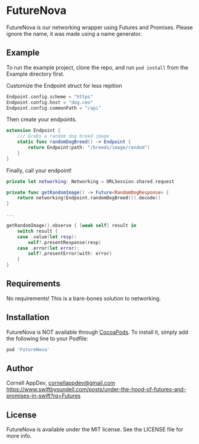 # FutureNova

FutureNova is our networking wrapper using Futures and Promises. Please ignore the name, it was made using a name generator. 

## Example

To run the example project, clone the repo, and run `pod install` from the Example directory first.

Customize the Endpoint struct for less repition

```swift
Endpoint.config.scheme = "https"
Endpoint.config.host = "dog.ceo"
Endpoint.config.commonPath = "/api"
```

Then create your endpoints.

```swift
extension Endpoint {
    /// Grabs a random dog breed image
    static func randomDogBreed() -> Endpoint {
        return Endpoint(path: "/breeds/image/random")
    }
}
```

Finally, call your endpoint!

```swift
private let networking: Networking = URLSession.shared.request

private func getRandomImage() -> Future<RandomDogResponse> {
    return networking(Endpoint.randomDogBreed()).decode()
}

...

getRandomImage().observe { [weak self] result in
    switch result {
    case .value(let resp):
        self?.presentResponse(resp)
    case .error(let error):
        self?.presentError(with: error)
    }
}
```

## Requirements

No requirements! This is a bare-bones solution to networking.

## Installation

FutureNova is NOT available through [CocoaPods](https://cocoapods.org). To install
it, simply add the following line to your Podfile:

```ruby
pod 'FutureNova'
```

## Author

Cornell AppDev, cornellappdev@gmail.com
https://www.swiftbysundell.com/posts/under-the-hood-of-futures-and-promises-in-swift?rq=Futures

## License

FutureNova is available under the MIT license. See the LICENSE file for more info.
